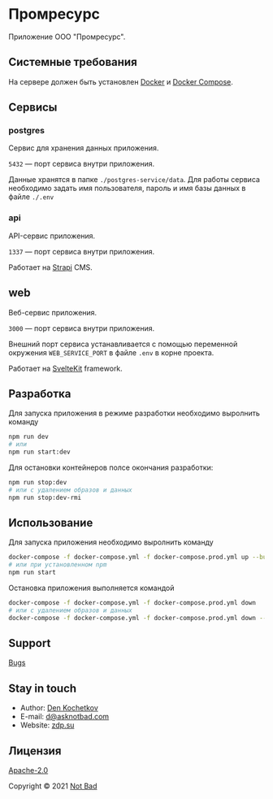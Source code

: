 # Промресурс

Приложение ООО "Промресурс".

## Системные требования

На сервере должен быть установлен [Docker](https://docs.docker.com/get-docker/) и [Docker Compose](https://docs.docker.com/compose/install/).

## Сервисы

### postgres

Сервис для хранения данных приложения.

<code>5432</code> — порт сервиса внутри приложения.

Данные хранятся в папке <code>./postgres-service/data</code>. Для работы сервиса необходимо задать имя пользователя, пароль и имя базы данных в файле <code>./.env</code>

### api

API-сервис приложения.

<code>1337</code> — порт сервиса внутри приложения.

Работает на <a href="https://strapi.io" target="_blank">Strapi</a> CMS.

## web

Веб-сервис приложения.

<code>3000</code> — порт сервиса внутри приложения.

Внешний порт сервиса устанавливается с помощью переменной окружения <code>WEB_SERVICE_PORT</code> в файле <code>.env</code> в корне проекта.

Работает на <a href="https://kit.svelte.dev" target="_blank">SvelteKit</a> framework.

## Разработка

Для запуска приложения в режиме разработки необходимо выролнить команду

```bash
npm run dev
# или
npm run start:dev
```

Для остановки контейнеров полсе окончания разработки:
```bash
npm run stop:dev
# или с удалением образов и данных
npm run stop:dev-rmi
```

## Использование

Для запуска приложения необходимо выролнить команду

```bash
docker-compose -f docker-compose.yml -f docker-compose.prod.yml up --build -d
# или при установленном npm
npm run start
```

Остановка приложения выполняется командой

```bash
docker-compose -f docker-compose.yml -f docker-compose.prod.yml down
# или с удалением образов и данных
docker-compose -f docker-compose.yml -f docker-compose.prod.yml down --rmi all -v
```

## Support

[Bugs](https://github.com/asknotbad/promresource/issues)

## Stay in touch

- Author: [Den Kochetkov](https://github.com/dkochetkov)
- E-mail: <d@asknotbad.com>
- Website: [zdp.su](https://asknotbad.com/)

## Лицензия

[Apache-2.0](LICENSE)

Copyright &copy; 2021 <a href="https://asknotbad.com" target="_blank">Not Bad</a>
